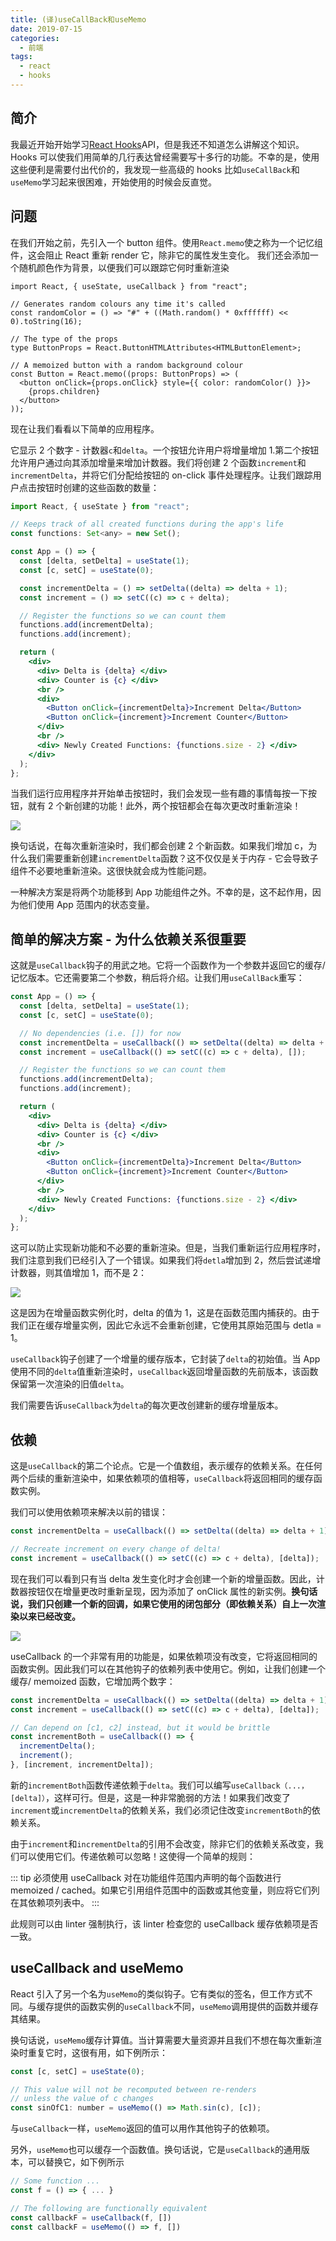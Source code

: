 ```yaml
---
title: (译)useCallBack和useMemo
date: 2019-07-15
categories:
  - 前端
tags:
  - react
  - hooks
---
```


## 简介

我最近开始开始学习[React Hooks](https://reactjs.org/docs/hooks-reference.html)API，但是我还不知道怎么讲解这个知识。Hooks 可以使我们用简单的几行表达曾经需要写十多行的功能。不幸的是，使用这些便利是需要付出代价的，我发现一些高级的 hooks 比如`useCallBack`和`useMemo`学习起来很困难，开始使用的时候会反直觉。

<!-- more -->

## 问题

在我们开始之前，先引入一个 button 组件。使用`React.memo`使之称为一个记忆组件，这会阻止 React 重新 render 它，除非它的属性发生变化。
我们还会添加一个随机颜色作为背景，以便我们可以跟踪它何时重新渲染

```tsx
import React, { useState, useCallback } from "react";

// Generates random colours any time it's called
const randomColor = () => "#" + ((Math.random() * 0xffffff) << 0).toString(16);

// The type of the props
type ButtonProps = React.ButtonHTMLAttributes<HTMLButtonElement>;

// A memoized button with a random background colour
const Button = React.memo((props: ButtonProps) => (
  <button onClick={props.onClick} style={{ color: randomColor() }}>
    {props.children}
  </button>
));
```

现在让我们看看以下简单的应用程序。

它显示 2 个数字 - 计数器`c`和`delta`。一个按钮允许用户将增量增加 1.第二个按钮允许用户通过向其添加增量来增加计数器。我们将创建 2 个函数`increment`和`incrementDelta`，并将它们分配给按钮的 on-click 事件处理程序。让我们跟踪用户点击按钮时创建的这些函数的数量：

```jsx
import React, { useState } from "react";

// Keeps track of all created functions during the app's life
const functions: Set<any> = new Set();

const App = () => {
  const [delta, setDelta] = useState(1);
  const [c, setC] = useState(0);

  const incrementDelta = () => setDelta((delta) => delta + 1);
  const increment = () => setC((c) => c + delta);

  // Register the functions so we can count them
  functions.add(incrementDelta);
  functions.add(increment);

  return (
    <div>
      <div> Delta is {delta} </div>
      <div> Counter is {c} </div>
      <br />
      <div>
        <Button onClick={incrementDelta}>Increment Delta</Button>
        <Button onClick={increment}>Increment Counter</Button>
      </div>
      <br />
      <div> Newly Created Functions: {functions.size - 2} </div>
    </div>
  );
};
```

当我们运行应用程序并开始单击按钮时，我们会发现一些有趣的事情每按一下按钮，就有 2 个新创建的功能！此外，两个按钮都会在每次更改时重新渲染！

![](./assets/without-use-callback.png)

换句话说，在每次重新渲染时，我们都会创建 2 个新函数。如果我们增加 c，为什么我们需要重新创建`incrementDelta`函数？这不仅仅是关于内存 - 它会导致子组件不必要地重新渲染。这很快就会成为性能问题。

一种解决方案是将两个功能移到 App 功能组件之外。不幸的是，这不起作用，因为他们使用 App 范围内的状态变量。

## 简单的解决方案 - 为什么依赖关系很重要

这就是`useCallback`钩子的用武之地。它将一个函数作为一个参数并返回它的缓存/记忆版本。它还需要第二个参数，稍后将介绍。让我们用`useCallBack`重写：

```jsx
const App = () => {
  const [delta, setDelta] = useState(1);
  const [c, setC] = useState(0);

  // No dependencies (i.e. []) for now
  const incrementDelta = useCallback(() => setDelta((delta) => delta + 1), []);
  const increment = useCallback(() => setC((c) => c + delta), []);

  // Register the functions so we can count them
  functions.add(incrementDelta);
  functions.add(increment);

  return (
    <div>
      <div> Delta is {delta} </div>
      <div> Counter is {c} </div>
      <br />
      <div>
        <Button onClick={incrementDelta}>Increment Delta</Button>
        <Button onClick={increment}>Increment Counter</Button>
      </div>
      <br />
      <div> Newly Created Functions: {functions.size - 2} </div>
    </div>
  );
};
```

这可以防止实现新功能和不必要的重新渲染。但是，当我们重新运行应用程序时，我们注意到我们已经引入了一个错误。如果我们将`detla`增加到 2，然后尝试递增计数器，则其值增加 1，而不是 2：

![](./assets/without-dependencies.png)

这是因为在增量函数实例化时，delta 的值为 1，这是在函数范围内捕获的。由于我们正在缓存增量实例，因此它永远不会重新创建，它使用其原始范围与 detla = 1。

`useCallback`钩子创建了一个增量的缓存版本，它封装了`delta`的初始值。当 App 使用不同的`delta`值重新渲染时，`useCallback`返回增量函数的先前版本，该函数保留第一次渲染的旧值`delta`。

我们需要告诉`useCallback`为`delta`的每次更改创建新的缓存增量版本。

## 依赖

这是`useCallback`的第二个论点。它是一个值数组，表示缓存的依赖关系。在任何两个后续的重新渲染中，如果依赖项的值相等，`useCallback`将返回相同的缓存函数实例。

我们可以使用依赖项来解决以前的错误：

```jsx
const incrementDelta = useCallback(() => setDelta((delta) => delta + 1), []);

// Recreate increment on every change of delta!
const increment = useCallback(() => setC((c) => c + delta), [delta]);
```

现在我们可以看到只有当 delta 发生变化时才会创建一个新的增量函数。因此，计数器按钮仅在增量更改时重新呈现，因为添加了 onClick 属性的新实例。**换句话说，我们只创建一个新的回调，如果它使用的闭包部分（即依赖关系）自上一次渲染以来已经改变。**

![](./assets/with-dependencies.png)

useCallback 的一个非常有用的功能是，如果依赖项没有改变，它将返回相同的函数实例。因此我们可以在其他钩子的依赖列表中使用它。例如，让我们创建一个缓存/ memoized 函数，它增加两个数字：

```jsx
const incrementDelta = useCallback(() => setDelta((delta) => delta + 1), []);
const increment = useCallback(() => setC((c) => c + delta), [delta]);

// Can depend on [c1, c2] instead, but it would be brittle
const incrementBoth = useCallback(() => {
  incrementDelta();
  increment();
}, [increment, incrementDelta]);
```

新的`incrementBoth`函数传递依赖于`delta`。我们可以编写`useCallback（...，[delta]）`，这样可行。但是，这是一种非常脆弱的方法！如果我们改变了`increment`或`incrementDelta`的依赖关系，我们必须记住改变`incrementBoth`的依赖关系。

由于`increment`和`incrementDelta`的引用不会改变，除非它们的依赖关系改变，我们可以使用它们。传递依赖可以忽略！这使得一个简单的规则：

::: tip
必须使用 useCallback 对在功能组件范围内声明的每个函数进行 memoized / cached。如果它引用组件范围中的函数或其他变量，则应将它们列在其依赖项列表中。
:::

此规则可以由 linter 强制执行，该 linter 检查您的 useCallback 缓存依赖项是否一致。

## useCallback and useMemo

React 引入了另一个名为`useMemo`的类似钩子。它有类似的签名，但工作方式不同。与缓存提供的函数实例的`useCallback`不同，`useMemo`调用提供的函数并缓存其结果。

换句话说，`useMemo`缓存计算值。当计算需要大量资源并且我们不想在每次重新渲染时重复它时，这很有用，如下例所示：

```jsx
const [c, setC] = useState(0);

// This value will not be recomputed between re-renders
// unless the value of c changes
const sinOfC1: number = useMemo(() => Math.sin(c), [c]);
```

与`useCallback`一样，`useMemo`返回的值可以用作其他钩子的依赖项。

另外，`useMemo`也可以缓存一个函数值。换句话说，它是`useCallback`的通用版本，可以替换它，如下例所示

```jsx
// Some function ...
const f = () => { ... }

// The following are functionally equivalent
const callbackF = useCallback(f, [])
const callbackF = useMemo(() => f, [])
```
